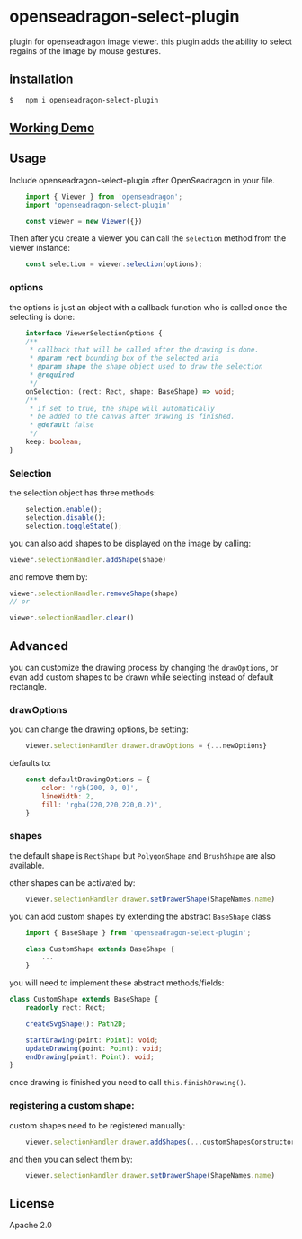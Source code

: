 # openseadragon-select-plugin
plugin for openseadragon image viewer.
this plugin adds the ability to select regains of the image by mouse gestures.

## installation
```sh
$   npm i openseadragon-select-plugin
```

## [Working Demo](https://tuvia-r.github.io/openseadragon-select-plugin/)

## Usage
Include openseadragon-select-plugin after OpenSeadragon in your file. 

```js
    import { Viewer } from 'openseadragon';
    import 'openseadragon-select-plugin'

    const viewer = new Viewer({})
```

Then after you create a viewer you can call the `selection` method from the viewer instance:

```js
    const selection = viewer.selection(options);
```

### options
the options is just an object with a callback function who is called once the  selecting is done:

```ts
    interface ViewerSelectionOptions {
	/**
	 * callback that will be called after the drawing is done.
	 * @param rect bounding box of the selected aria
	 * @param shape the shape object used to draw the selection
	 * @required
	 */
	onSelection: (rect: Rect, shape: BaseShape) => void;
	/**
	 * if set to true, the shape will automatically
	 * be added to the canvas after drawing is finished.
	 * @default false
	 */
	keep: boolean;
}
```

### Selection
the selection object has three methods:

```js
    selection.enable();
    selection.disable();
    selection.toggleState();
```

you can also add shapes to be displayed on the image by calling:

```js
viewer.selectionHandler.addShape(shape)
```

and remove them by:

```js
viewer.selectionHandler.removeShape(shape)
// or

viewer.selectionHandler.clear()
```

## Advanced
you can customize the drawing process by changing the `drawOptions`, or evan add custom shapes to be drawn while selecting instead of default rectangle.

### drawOptions
you can change the drawing options, be setting:

```js
    viewer.selectionHandler.drawer.drawOptions = {...newOptions}
```
defaults to:
```js
    const defaultDrawingOptions = {
        color: 'rgb(200, 0, 0)',
        lineWidth: 2,
        fill: 'rgba(220,220,220,0.2)',
    }
```

### shapes

the default shape is `RectShape` but `PolygonShape` and `BrushShape` are also available.

other shapes can be activated by:
```js
    viewer.selectionHandler.drawer.setDrawerShape(ShapeNames.name)
```

you can add custom shapes by extending the abstract `BaseShape` class

```js
    import { BaseShape } from 'openseadragon-select-plugin';

    class CustomShape extends BaseShape {
        ...
    }
```

you will need to implement these abstract methods/fields:

```ts
class CustomShape extends BaseShape {
    readonly rect: Rect;

    createSvgShape(): Path2D;

    startDrawing(point: Point): void;
    updateDrawing(point: Point): void;
    endDrawing(point?: Point): void;
}
```

once drawing is finished you need to call `this.finishDrawing()`.

### registering a custom shape:
custom shapes need to be registered manually:

```js
    viewer.selectionHandler.drawer.addShapes(...customShapesConstructor[])
```

and then you can select them by:

```js
    viewer.selectionHandler.drawer.setDrawerShape(ShapeNames.name)
```

## License

Apache 2.0
